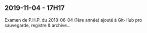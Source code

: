 ## 2019-11-04 - 17H17
Examen de P.H.P. du 2018-06-04 (1ère année) ajouté à Git-Hub pro sauvegarde, registre & archive…
